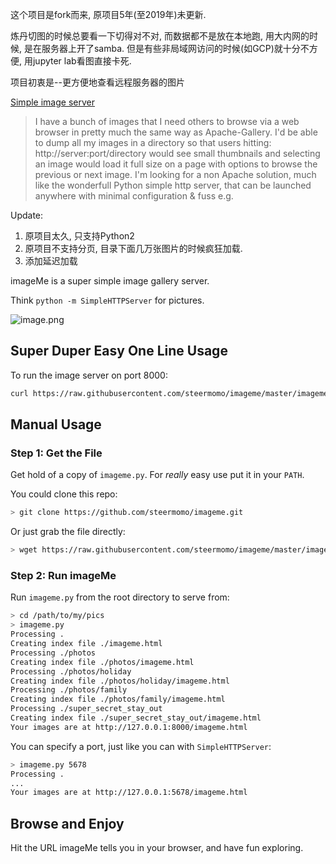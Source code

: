 这个项目是fork而来, 原项目5年(至2019年)未更新.

炼丹切图的时候总要看一下切得对不对, 而数据都不是放在本地跑, 用大内网的时候, 是在服务器上开了samba. 但是有些非局域网访问的时候(如GCP)就十分不方便, 用jupyter lab看图直接卡死.

项目初衷是--更方便地查看远程服务器的图片

[Simple image server](https://stackoverflow.com/questions/2463723/simple-image-server/26639617)
> I have a bunch of images that I need others to browse via a web browser in pretty much the same way as Apache-Gallery.
> I'd be able to dump all my images in a directory so that users hitting:
> http://server:port/directory
> would see small thumbnails and selecting an image would load it full size on a page with options to browse the previous or next image.
> I'm looking for a non Apache solution, much like the wonderfull Python simple http server, that can be launched anywhere with minimal configuration & fuss e.g.

Update:
1. 原项目太久, 只支持Python2
2. 原项目不支持分页, 目录下面几万张图片的时候疯狂加载.
3. 添加延迟加载


imageMe is a super simple image gallery server.

Think `python -m SimpleHTTPServer` for pictures.

![image.png](http://ww1.sinaimg.cn/large/dd456925gy1g7utn5uprtj20rp0ndwkb.jpg)

## Super Duper Easy One Line Usage

To run the image server on port 8000:

```bash
curl https://raw.githubusercontent.com/steermomo/imageme/master/imageme.py | python
```

## Manual Usage

### Step 1: Get the File

Get hold of a copy of `imageme.py`. For _really_ easy use put it in your `PATH`.

You could clone this repo:

```bash
> git clone https://github.com/steermomo/imageme.git
```

Or just grab the file directly:

```bash
> wget https://raw.githubusercontent.com/steermomo/imageme/master/imageme.py
```

### Step 2: Run imageMe

Run `imageme.py` from the root directory to serve from:

```bash
> cd /path/to/my/pics
> imageme.py
Processing .
Creating index file ./imageme.html
Processing ./photos
Creating index file ./photos/imageme.html
Processing ./photos/holiday
Creating index file ./photos/holiday/imageme.html
Processing ./photos/family
Creating index file ./photos/family/imageme.html
Processing ./super_secret_stay_out
Creating index file ./super_secret_stay_out/imageme.html
Your images are at http://127.0.0.1:8000/imageme.html
```

You can specify a port, just like you can with `SimpleHTTPServer`:

```bash
> imageme.py 5678
Processing .
...
Your images are at http://127.0.0.1:5678/imageme.html
```

## Browse and Enjoy

Hit the URL imageMe tells you in your browser, and have fun exploring.
